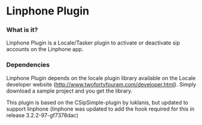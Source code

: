 # Linphone Plugin

### What is it?

Linphone Plugin is a Locale/Tasker plugin to activate or deactivate sip accounts on the Linphone app.

### Dependencies

Linphone Plugin depends on the locale plugin library available on the Locale developer website (http://www.twofortyfouram.com/developer.html). Simply download a sample project and you get the library.

This plugin is based on the CSipSimple-plugin by luklanis, but updated to support linphone (linphone was updated to add the hook required for this in release 3.2.2-97-gf7378dac)
